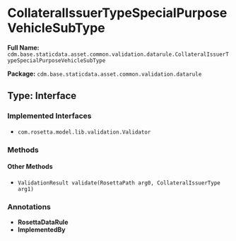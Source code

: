 # CollateralIssuerTypeSpecialPurposeVehicleSubType

**Full Name:** `cdm.base.staticdata.asset.common.validation.datarule.CollateralIssuerTypeSpecialPurposeVehicleSubType`

**Package:** `cdm.base.staticdata.asset.common.validation.datarule`

## Type: Interface

### Implemented Interfaces

- `com.rosetta.model.lib.validation.Validator`

### Methods

#### Other Methods

- `ValidationResult validate(RosettaPath arg0, CollateralIssuerType arg1)`

### Annotations

- **RosettaDataRule**
- **ImplementedBy**

